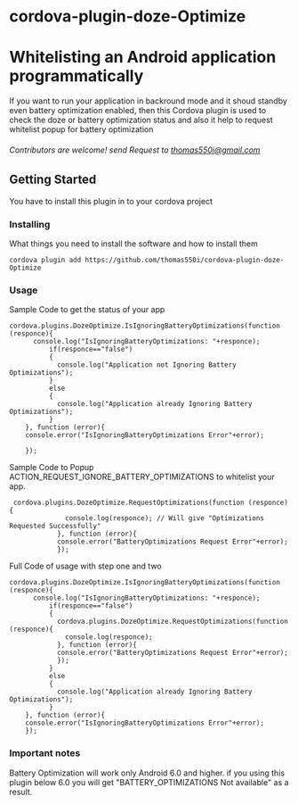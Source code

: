 # cordova-plugin-doze-Optimize

# Whitelisting an Android application programmatically 

If you want to run your application in backround mode and it shoud standby even battery optimization enabled, then this Cordova plugin is used to check the doze or battery optimization status and also it help to request whitelist popup for battery optimization 

###### Contributors are welcome! send Request to thomas550i@gmail.com

## Getting Started

You have to install this plugin in to your cordova project

### Installing

What things you need to install the software and how to install them

```
cordova plugin add https://github.com/thomas550i/cordova-plugin-doze-Optimize
```

### Usage 

Sample Code to get the status of your app 

```
cordova.plugins.DozeOptimize.IsIgnoringBatteryOptimizations(function (responce){
      console.log("IsIgnoringBatteryOptimizations: "+responce);
          if(responce=="false")
          {
            console.log("Application not Ignoring Battery Optimizations");
          }
          else
          {
            console.log("Application already Ignoring Battery Optimizations");
          }		
    }, function (error){
    console.error("IsIgnoringBatteryOptimizations Error"+error);
    
    });
```

Sample Code to Popup ACTION_REQUEST_IGNORE_BATTERY_OPTIMIZATIONS to whitelist your app.

```
 cordova.plugins.DozeOptimize.RequestOptimizations(function (responce){
              console.log(responce); // Will give "Optimizations Requested Successfully"
            }, function (error){
            console.error("BatteryOptimizations Request Error"+error);			
            });
```

Full Code of usage with step one and two

```
cordova.plugins.DozeOptimize.IsIgnoringBatteryOptimizations(function (responce){
      console.log("IsIgnoringBatteryOptimizations: "+responce);
          if(responce=="false")
          {
            cordova.plugins.DozeOptimize.RequestOptimizations(function (responce){
              console.log(responce);
            }, function (error){
            console.error("BatteryOptimizations Request Error"+error);			
            });
          }
          else
          {
            console.log("Application already Ignoring Battery Optimizations");
          }		
    }, function (error){
    console.error("IsIgnoringBatteryOptimizations Error"+error);    
    });
```
### Important notes

Battery Optimization will work only Android 6.0 and higher. if you using this plugin below 6.0 you will get "BATTERY_OPTIMIZATIONS Not available" as a result. 